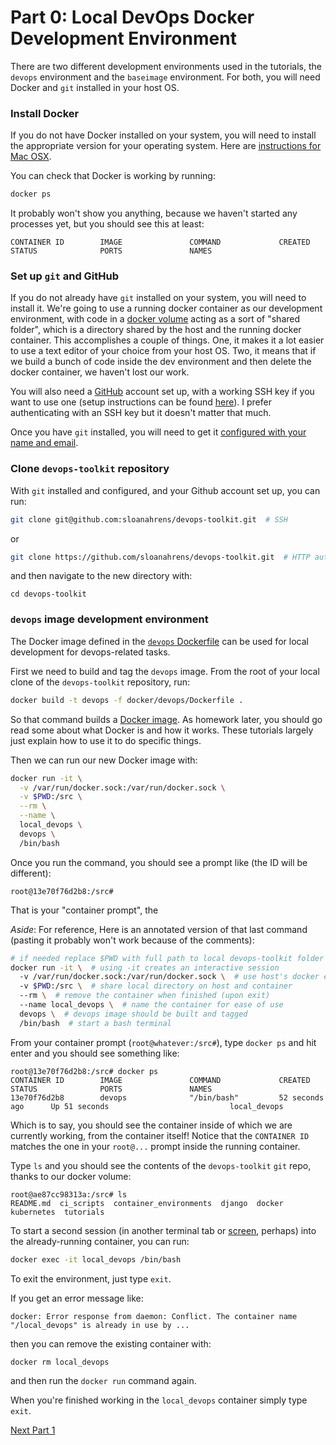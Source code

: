 # Part 0: Local DevOps Docker Development Environment

There are two different development environments used in the tutorials, the `devops` environment and the `baseimage` environment.
For both, you will need Docker and `git` installed in your host OS.


### Install Docker

If you do not have Docker installed on your system, you will need to install the appropriate version for your operating system.
Here are [instructions for Mac OSX](https://docs.docker.com/docker-for-mac/install/).

You can check that Docker is working by running:

```bash
docker ps
```

It probably won't show you anything, because we haven't started any processes yet, but you should see this at least:

```
CONTAINER ID        IMAGE               COMMAND             CREATED             STATUS              PORTS               NAMES
```

### Set up `git` and GitHub

If you do not already have `git` installed on your system, you will need to install it. 
We're going to use a running docker container as our development environment, with code in a [docker volume](https://docs.docker.com/storage/volumes/) acting as a sort of "shared folder", which is a directory shared by the host and the running docker container. 
This accomplishes a couple of things. 
One, it makes it a lot easier to use a text editor of your choice from your host OS.
Two, it means that if we build a bunch of code inside the dev environment and then delete the docker container, we haven't lost our work.

You will also need a [GitHub](https://github.com) account set up, with a working SSH key if you want to use one (setup instructions can be found [here](https://help.github.com/en/articles/set-up-git)). 
I prefer authenticating with an SSH key but it doesn't matter that much. 

Once you have `git` installed, you will need to get it [configured with your name and email](https://git-scm.com/book/en/v2/Getting-Started-First-Time-Git-Setup).

### Clone `devops-toolkit` repository

With `git` installed and configured, and your Github account set up, you can run:

```bash
git clone git@github.com:sloanahrens/devops-toolkit.git  # SSH
```

or

```bash
git clone https://github.com/sloanahrens/devops-toolkit.git  # HTTP auth
```

and then navigate to the new directory with:

`cd devops-toolkit`


### `devops` image development environment

The Docker image defined in the [`devops` Dockerfile](https://github.com/sloanahrens/devops-toolkit/blob/master/docker/devops/Dockerfile) can be used for local development for devops-related tasks. 

First we need to build and tag the `devops` image.
From the root of your local clone of the `devops-toolkit` repository, run:

```bash
docker build -t devops -f docker/devops/Dockerfile .
```

So that command builds a [Docker image](https://docs.docker.com/engine/reference/commandline/images/).
As homework later, you should go read some about what Docker is and how it works.
These tutorials largely just explain how to use it to do specific things.

Then we can run our new Docker image with:

```bash
docker run -it \
  -v /var/run/docker.sock:/var/run/docker.sock \
  -v $PWD:/src \
  --rm \
  --name \
  local_devops \
  devops \
  /bin/bash
```

Once you run the command, you should see a prompt like (the ID will be different):

```
root@13e70f76d2b8:/src#
```

That is your "container prompt", the

*Aside*: For reference, Here is an annotated version of that last command (pasting it probably won't work because of the comments):

```bash
# if needed replace $PWD with full path to local devops-toolkit folder
docker run -it \  # using -it creates an interactive session
  -v /var/run/docker.sock:/var/run/docker.sock \  # use host's docker engine inside container
  -v $PWD:/src \  # share local directory on host and container
  --rm \  # remove the container when finished (upon exit)
  --name local_devops \  # name the container for ease of use 
  devops \  # devops image should be built and tagged
  /bin/bash  # start a bash terminal
```

From your container prompt (`root@whatever:/src#`), type `docker ps` and hit enter and you should see something like:

```
root@13e70f76d2b8:/src# docker ps
CONTAINER ID        IMAGE               COMMAND             CREATED             STATUS              PORTS               NAMES
13e70f76d2b8        devops              "/bin/bash"         52 seconds ago      Up 51 seconds                           local_devops
```

Which is to say, you should see the container inside of which we are currently working, from the container itself! 
Notice that the `CONTAINER ID` matches the one in your `root@...` prompt inside the running container.

Type `ls` and you should see the contents of the `devops-toolkit` `git` repo, thanks to our docker volume:

```
root@ae87cc98313a:/src# ls
README.md  ci_scripts  container_environments  django  docker  kubernetes  tutorials
```

To start a second session (in another terminal tab or [screen](https://help.ubuntu.com/community/Screen), perhaps) into the already-running container, you can run:

```bash
docker exec -it local_devops /bin/bash
```

To exit the environment, just type `exit`.

If you get an error message like:

```
docker: Error response from daemon: Conflict. The container name "/local_devops" is already in use by ...
```

then you can remove the existing container with:

```bash
docker rm local_devops
```

and then run the `docker run` command again.

When you're finished working in the `local_devops` container simply type `exit`.

[Next Part 1](https://github.com/sloanahrens/devops-toolkit-tutorials/blob/master/1-1-microservices-django.md)
